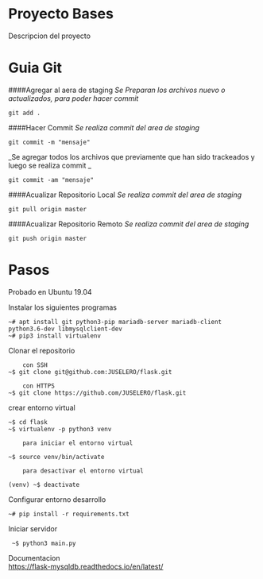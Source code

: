 # Proyecto Bases

Descripcion del proyecto

# Guia Git
####Agregar al aera de staging
_Se Preparan los archivos nuevo o actualizados, para poder hacer commit_

`git add .`

####Hacer Commit
_Se realiza commit del area de staging_

`git commit -m "mensaje"`

_Se agregar todos los archivos que previamente que han sido trackeados y luego se realiza commit _

`git commit -am "mensaje"`

####Acualizar Repositorio Local
_Se realiza commit del area de staging_

`git pull origin master`

####Acualizar Repositorio Remoto
_Se realiza commit del area de staging_

`git push origin master`

# Pasos 


Probado en Ubuntu 19.04

Instalar los siguientes programas

    ~# apt install git python3-pip mariadb-server mariadb-client python3.6-dev libmysqlclient-dev
    ~# pip3 install virtualenv

Clonar el repositorio

        con SSH
    ~$ git clone git@github.com:JUSELERO/flask.git

        con HTTPS
    ~$ git clone https://github.com/JUSELERO/flask.git

crear entorno virtual

    ~$ cd flask
    ~$ virtualenv -p python3 venv
	
        para iniciar el entorno virtual
		
	~$ source venv/bin/activate
	
		para desactivar el entorno virtual
		
	(venv) ~$ deactivate
	
Configurar entorno desarrollo
		
	~# pip install -r requirements.txt
	
	
Iniciar servidor
	
	 ~$ python3 main.py
	 
Documentacion	 
https://flask-mysqldb.readthedocs.io/en/latest/